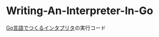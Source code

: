 # Writing-An-Interpreter-In-Go

[Go言語でつくるインタプリタ](https://www.oreilly.co.jp/books/9784873118222/)の実行コード